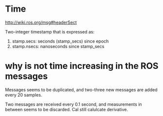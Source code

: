 # Time

http://wiki.ros.org/msg#headerSect

Two-integer timestamp that is expressed as:
1. stamp.secs: seconds (stamp_secs) since epoch
2. stamp.nsecs: nanoseconds since stamp_secs


# why is not time increasing in the ROS messages

Messages seems to be duplicated, and two-three new messages are added every 20 samples.


Two messages are received every 0.1 second, and measurements in between seems to be discarded. Cal still calulcate derivative.
